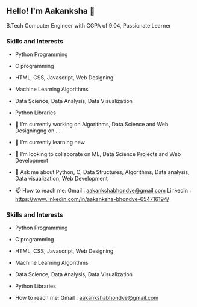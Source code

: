 ## Hello! I'm Aakanksha 👋
B.Tech Computer Engineer with CGPA of 9.04, Passionate Learner

### **Skills and Interests**

- Python Programming
- C programming
- HTML, CSS, Javascript, Web Designing
- Machine Learning Algorithms
- Data Science, Data Analysis, Data Visualization
- Python Libraries

- 🔭 I’m currently working on Algorithms, Data Science and Web Designingng on ...
- 🌱 I’m currently learning new 
- 👯 I’m looking to collaborate on ML, Data Science Projects and Web Development
- 💬 Ask me about Python, C, Data Structures, Algorithms, Data analysis, Data visualization, Web Development
- 📫 How to reach me: Gmail : aakankshabhondve@gmail.com
          Linkedin : https://www.linkedin.com/in/aakanksha-bhondve-654716194/



### **Skills and Interests**

- Python Programming
- C programming
- HTML, CSS, Javascript, Web Designing
- Machine Learning Algorithms
- Data Science, Data Analysis, Data Visualization
- Python Libraries


- How to reach me: Gmail : aakankshabhondve@gmail.com
